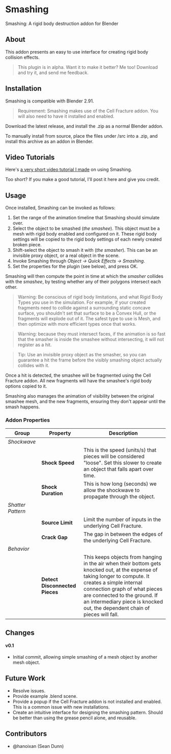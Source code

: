 # Smashing

Smashing: A rigid body destruction addon for Blender

## About

This addon presents an easy to use interface for creating rigid body collision effects. 

> This plugin is in alpha. Want it to make it better? Me too! Download and try it, and send me feedback.

## Installation

Smashing is compatible with Blender 2.91.

> Requirement: Smashing makes use of the Cell Fracture addon. You will also need to have it installed and enabled.

Download the latest release, and install the .zip as a normal Blender addon.

To manually install from source, place the files under /src into a .zip, and install this archive as an addon in Blender.

## Video Tutorials

Here's [a very short video tutorial I made](https://youtu.be/PhRC4-1EfI0) on using Smashing.

Too short? If you make a good tutorial, I'll post it here and give you credit.

## Usage

Once installed, Smashing can be invoked as follows:

1. Set the range of the animation timeline that Smashing should simulate over.
2. Select the object to be smashed (*the smashee*). This object must be a mesh with rigid body enabled and configured on it. These rigid body settings will be copied to the rigid body settings of each newly created broken piece.
3. Shift-select the object to smash it with (*the smasher*). This can be an invisible proxy object, or a real object in the scene.
4. Invoke Smashing through *Object -> Quick Effects -> Smashing*.
5. Set the properties for the plugin (see below), and press OK.

Smashing will then compute the point in time at which the *smasher* collides with the *smashee*, by testing whether any of their polygons intersect each other.

> Warning: Be conscious of rigid body limitations, and what Rigid Body Types you use in the simulation. For example, if your created fragments need to collide against a surrounding static concave surface, you shouldn't set that surface to be a Convex Hull, or the fragments will explode out of it. The safest type to use is Mesh, and then optimize with more efficient types once that works.

> Warning: because they must intersect faces, if the animation is so fast that the smasher is inside the smashee without intersecting, it will not register as a hit.

> Tip: Use an invisible proxy object as the smasher, so you can guarantee a hit the frame before the visibly smashing object actually collides with it.

Once a hit is detected, the smashee will be fragmented using the Cell Fracture addon. All new fragments will have the smashee's rigid body options copied to it.

Smashing also manages the animation of visibility between the original smashee mesh, and the new fragments, ensuring they don't appear until the smash happens.

### Addon Properties

| Group | Property | Description |
| --- | --- | --- |
| *Shockwave* |||
|| **Shock Speed** | This is the speed (units/s) that pieces will be considered "loose". Set this slower to create an object that falls apart over time. |
|| **Shock Duration** | This is how long (seconds) we allow the shockwave to propagate through the object. |
| *Shatter Pattern* |||
|| **Source Limit** | Limit the number of inputs in the underlying Cell Fracture. |
|| **Crack Gap** | The gap in between the edges of the underlying Cell Fracture. |
| *Behavior* |||
|| **Detect Disconnected Pieces** | This keeps objects from hanging in the air when their bottom gets knocked out, at the expense of taking longer to compute. It creates a simple internal connection graph of what pieces are connected to the ground. If an intermediary piece is knocked out, the dependent chain of pieces will fall. |

## Changes

#### v0.1

- Initial commit, allowing simple smashing of a mesh object by another mesh object.

## Future Work

* Resolve issues.
* Provide example .blend scene.
* Provide a popup if the Cell Fracture addon is not installed and enabled. This is a common issue with new installations.
* Create an intuitive interface for designing the smashing pattern. Should be better than using the grease pencil alone, and reusable.

## Contributors

* @hanoixan (Sean Dunn)
